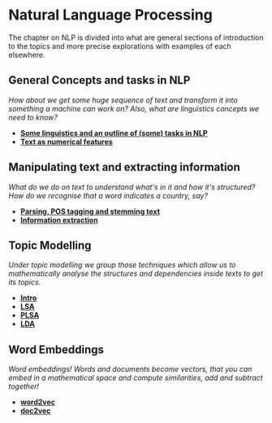 # Natural Language Processing

The chapter on NLP is divided into what are general sections of introduction to the topics and more precise explorations with examples of each elsewhere.

## General Concepts and tasks in NLP

_How about we get some huge sequence of text and transform it into something a machine can work on? Also, what are linguistics concepts we need to know?_

* [**Some linguistics and an outline of \(some\) tasks in NLP**](http://nbviewer.jupyter.org/github/martinapugliese/tales-science-data/blob/master/nlp/general/linguistics-nlp-outline.ipynb)
* [**Text as numerical features**](http://nbviewer.jupyter.org/github/martinapugliese/tales-science-data/blob/master/nlp/general/text-num-feats.ipynb)

## Manipulating text and extracting information

_What do we do on text to understand what's in it and how it's structured? How do we recognise that a word indicates a country, say?_

* [**Parsing, POS tagging and stemming text**](http://nbviewer.jupyter.org/github/martinapugliese/tales-science-data/blob/master/nlp/text-info/parsing-postagging-stemming.ipynb)
* [**Information extraction**](http://nbviewer.jupyter.org/github/martinapugliese/tales-science-data/blob/master/nlp/text-info/info-extraction.ipynb)

## Topic Modelling

_Under topic modelling we group those techniques which allow us to mathematically analyse the structures and dependencies inside texts to get its topics._

* [**Intro**](http://nbviewer.jupyter.org/github/martinapugliese/tales-science-data/blob/master/nlp/topic-modelling/intro.ipynb)
* [**LSA**](http://nbviewer.jupyter.org/github/martinapugliese/tales-science-data/blob/master/nlp/topic-modelling/lsa.ipynb)
* [**PLSA**](http://nbviewer.jupyter.org/github/martinapugliese/tales-science-data/blob/master/nlp/topic-modelling/plsa.ipynb)
* [**LDA**](http://nbviewer.jupyter.org/github/martinapugliese/tales-science-data/blob/master/nlp/topic-modelling/lda.ipynb)

## Word Embeddings

_Word embeddings! Words and documents become vectors, that you can embed in a mathematical space and compute similarities, add and subtract together!_

* [**word2vec**](http://nbviewer.jupyter.org/github/martinapugliese/tales-science-data/blob/master/nlp/word-embeddings/word2vec.ipynb)
* [**doc2vec**](http://nbviewer.jupyter.org/github/martinapugliese/tales-science-data/blob/master/nlp/word-embeddings/doc2vec.ipynb)

